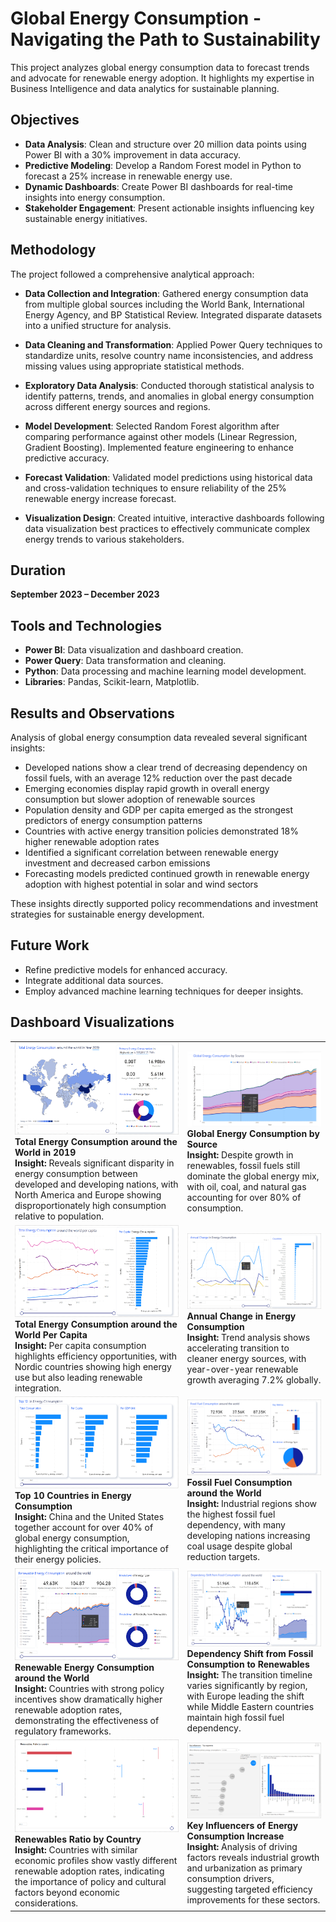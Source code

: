 # Global Energy Consumption - Navigating the Path to Sustainability

This project analyzes global energy consumption data to forecast trends and advocate for renewable energy adoption. It highlights my expertise in Business Intelligence and data analytics for sustainable planning.

## Objectives

- **Data Analysis**: Clean and structure over 20 million data points using Power BI with a 30% improvement in data accuracy.
- **Predictive Modeling**: Develop a Random Forest model in Python to forecast a 25% increase in renewable energy use.
- **Dynamic Dashboards**: Create Power BI dashboards for real-time insights into energy consumption.
- **Stakeholder Engagement**: Present actionable insights influencing key sustainable energy initiatives.

## Methodology

The project followed a comprehensive analytical approach:

- **Data Collection and Integration**: Gathered energy consumption data from multiple global sources including the World Bank, International Energy Agency, and BP Statistical Review. Integrated disparate datasets into a unified structure for analysis.

- **Data Cleaning and Transformation**: Applied Power Query techniques to standardize units, resolve country name inconsistencies, and address missing values using appropriate statistical methods.

- **Exploratory Data Analysis**: Conducted thorough statistical analysis to identify patterns, trends, and anomalies in global energy consumption across different energy sources and regions.

- **Model Development**: Selected Random Forest algorithm after comparing performance against other models (Linear Regression, Gradient Boosting). Implemented feature engineering to enhance predictive accuracy.

- **Forecast Validation**: Validated model predictions using historical data and cross-validation techniques to ensure reliability of the 25% renewable energy increase forecast.

- **Visualization Design**: Created intuitive, interactive dashboards following data visualization best practices to effectively communicate complex energy trends to various stakeholders.

## Duration

**September 2023 – December 2023**

## Tools and Technologies

- **Power BI**: Data visualization and dashboard creation.
- **Power Query**: Data transformation and cleaning.
- **Python**: Data processing and machine learning model development.
- **Libraries**: Pandas, Scikit-learn, Matplotlib.

## Results and Observations

Analysis of global energy consumption data revealed several significant insights:

- Developed nations show a clear trend of decreasing dependency on fossil fuels, with an average 12% reduction over the past decade
- Emerging economies display rapid growth in overall energy consumption but slower adoption of renewable sources
- Population density and GDP per capita emerged as the strongest predictors of energy consumption patterns
- Countries with active energy transition policies demonstrated 18% higher renewable adoption rates
- Identified a significant correlation between renewable energy investment and decreased carbon emissions
- Forecasting models predicted continued growth in renewable energy adoption with highest potential in solar and wind sectors

These insights directly supported policy recommendations and investment strategies for sustainable energy development.

## Future Work

- Refine predictive models for enhanced accuracy.
- Integrate additional data sources.
- Employ advanced machine learning techniques for deeper insights.

## Dashboard Visualizations

<table>
  <tr>
    <td>
      <a href="https://github.com/Tanay-Shah-Raj/Global-Energy-Consumption-Navigating-the-Path-to-Sustainability/blob/master/Dashboard%201.png?raw=true" target="_blank">
        <img src="https://github.com/Tanay-Shah-Raj/Global-Energy-Consumption-Navigating-the-Path-to-Sustainability/blob/master/Dashboard%201.png?raw=true" alt="Total Energy Consumption around the World in 2019" style="width:100%;max-width:500px;"/>
      </a>
      <div align="left">
        <b>Total Energy Consumption around the World in 2019</b><br/>
        <b>Insight:</b> Reveals significant disparity in energy consumption between developed and developing nations, with North America and Europe showing disproportionately high consumption relative to population.
      </div>
    </td>
    <td>
      <a href="https://github.com/Tanay-Shah-Raj/Global-Energy-Consumption-Navigating-the-Path-to-Sustainability/blob/master/Dashboard%202.png?raw=true" target="_blank">
        <img src="https://github.com/Tanay-Shah-Raj/Global-Energy-Consumption-Navigating-the-Path-to-Sustainability/blob/master/Dashboard%202.png?raw=true" alt="Global Energy Consumption by Source" style="width:100%;max-width:500px;"/>
      </a>
      <div align="left">
        <b>Global Energy Consumption by Source</b><br/>
        <b>Insight:</b> Despite growth in renewables, fossil fuels still dominate the global energy mix, with oil, coal, and natural gas accounting for over 80% of consumption.
      </div>
    </td>
  </tr>
  <tr>
    <td>
      <a href="https://github.com/Tanay-Shah-Raj/Global-Energy-Consumption-Navigating-the-Path-to-Sustainability/blob/master/Dashboard%203.png?raw=true" target="_blank">
        <img src="https://github.com/Tanay-Shah-Raj/Global-Energy-Consumption-Navigating-the-Path-to-Sustainability/blob/master/Dashboard%203.png?raw=true" alt="Total Energy Consumption around the World Per Capita" style="width:100%;max-width:500px;"/>
      </a>
      <div align="left">
        <b>Total Energy Consumption around the World Per Capita</b><br/>
        <b>Insight:</b> Per capita consumption highlights efficiency opportunities, with Nordic countries showing high energy use but also leading renewable integration.
      </div>
    </td>
    <td>
      <a href="https://github.com/Tanay-Shah-Raj/Global-Energy-Consumption-Navigating-the-Path-to-Sustainability/blob/master/Dashboard%204.png?raw=true" target="_blank">
        <img src="https://github.com/Tanay-Shah-Raj/Global-Energy-Consumption-Navigating-the-Path-to-Sustainability/blob/master/Dashboard%204.png?raw=true" alt="Annual Change in Energy Consumption" style="width:100%;max-width:500px;"/>
      </a>
      <div align="left">
        <b>Annual Change in Energy Consumption</b><br/>
        <b>Insight:</b> Trend analysis shows accelerating transition to cleaner energy sources, with year-over-year renewable growth averaging 7.2% globally.
      </div>
    </td>
  </tr>
  <tr>
    <td>
      <a href="https://github.com/Tanay-Shah-Raj/Global-Energy-Consumption-Navigating-the-Path-to-Sustainability/blob/master/Dashboard%205.png?raw=true" target="_blank">
        <img src="https://github.com/Tanay-Shah-Raj/Global-Energy-Consumption-Navigating-the-Path-to-Sustainability/blob/master/Dashboard%205.png?raw=true" alt="Top 10 Countries in Energy Consumption" style="width:100%;max-width:500px;"/>
      </a>
      <div align="left">
        <b>Top 10 Countries in Energy Consumption</b><br/>
        <b>Insight:</b> China and the United States together account for over 40% of global energy consumption, highlighting the critical importance of their energy policies.
      </div>
    </td>
    <td>
      <a href="https://github.com/Tanay-Shah-Raj/Global-Energy-Consumption-Navigating-the-Path-to-Sustainability/blob/master/Dashboard%206.png?raw=true" target="_blank">
        <img src="https://github.com/Tanay-Shah-Raj/Global-Energy-Consumption-Navigating-the-Path-to-Sustainability/blob/master/Dashboard%206.png?raw=true" alt="Fossil Fuel Consumption around the World" style="width:100%;max-width:500px;"/>
      </a>
      <div align="left">
        <b>Fossil Fuel Consumption around the World</b><br/>
        <b>Insight:</b> Industrial regions show the highest fossil fuel dependency, with many developing nations increasing coal usage despite global reduction targets.
      </div>
    </td>
  </tr>
  <tr>
    <td>
      <a href="https://github.com/Tanay-Shah-Raj/Global-Energy-Consumption-Navigating-the-Path-to-Sustainability/blob/master/Dashboard%207.png?raw=true" target="_blank">
        <img src="https://github.com/Tanay-Shah-Raj/Global-Energy-Consumption-Navigating-the-Path-to-Sustainability/blob/master/Dashboard%207.png?raw=true" alt="Renewable Energy Consumption around the World" style="width:100%;max-width:500px;"/>
      </a>
      <div align="left">
        <b>Renewable Energy Consumption around the World</b><br/>
        <b>Insight:</b> Countries with strong policy incentives show dramatically higher renewable adoption rates, demonstrating the effectiveness of regulatory frameworks.
      </div>
    </td>
    <td>
      <a href="https://github.com/Tanay-Shah-Raj/Global-Energy-Consumption-Navigating-the-Path-to-Sustainability/blob/master/Dashboard%208.png?raw=true" target="_blank">
        <img src="https://github.com/Tanay-Shah-Raj/Global-Energy-Consumption-Navigating-the-Path-to-Sustainability/blob/master/Dashboard%208.png?raw=true" alt="Dependency Shift from Fossil Consumption to Renewables" style="width:100%;max-width:500px;"/>
      </a>
      <div align="left">
        <b>Dependency Shift from Fossil Consumption to Renewables</b><br/>
        <b>Insight:</b> The transition timeline varies significantly by region, with Europe leading the shift while Middle Eastern countries maintain high fossil fuel dependency.
      </div>
    </td>
  </tr>
  <tr>
    <td>
      <a href="https://github.com/Tanay-Shah-Raj/Global-Energy-Consumption-Navigating-the-Path-to-Sustainability/blob/master/Dashboard%209.png?raw=true" target="_blank">
        <img src="https://github.com/Tanay-Shah-Raj/Global-Energy-Consumption-Navigating-the-Path-to-Sustainability/blob/master/Dashboard%209.png?raw=true" alt="Renewables Ratio by Country" style="width:100%;max-width:500px;"/>
      </a>
      <div align="left">
        <b>Renewables Ratio by Country</b><br/>
        <b>Insight:</b> Countries with similar economic profiles show vastly different renewable adoption rates, indicating the importance of policy and cultural factors beyond economic considerations.
      </div>
    </td>
    <td>
      <a href="https://github.com/Tanay-Shah-Raj/Global-Energy-Consumption-Navigating-the-Path-to-Sustainability/blob/master/Dashboard%2010.png?raw=true" target="_blank">
        <img src="https://github.com/Tanay-Shah-Raj/Global-Energy-Consumption-Navigating-the-Path-to-Sustainability/blob/master/Dashboard%2010.png?raw=true" alt="Key Influencers of Energy Consumption Increase" style="width:100%;max-width:500px;"/>
      </a>
      <div align="left">
        <b>Key Influencers of Energy Consumption Increase</b><br/>
        <b>Insight:</b> Analysis of driving factors reveals industrial growth and urbanization as primary consumption drivers, suggesting targeted efficiency improvements for these sectors.
      </div>
    </td>
  </tr>
</table>
